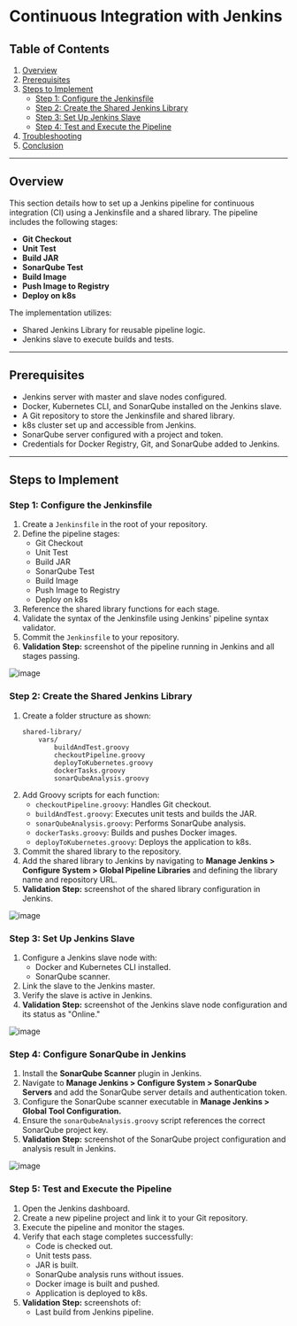 # Continuous Integration with Jenkins

## Table of Contents
1. [Overview](#overview)
2. [Prerequisites](#prerequisites)
3. [Steps to Implement](#steps-to-implement)
    - [Step 1: Configure the Jenkinsfile](#step-1-configure-the-jenkinsfile)
    - [Step 2: Create the Shared Jenkins Library](#step-2-create-the-shared-jenkins-library)
    - [Step 3: Set Up Jenkins Slave](#step-3-set-up-jenkins-slave)
    - [Step 4: Test and Execute the Pipeline](#step-4-test-and-execute-the-pipeline)
4. [Troubleshooting](#troubleshooting)
5. [Conclusion](#conclusion)

---

## Overview
This section details how to set up a Jenkins pipeline for continuous integration (CI) using a Jenkinsfile and a shared library. The pipeline includes the following stages:
- **Git Checkout**
- **Unit Test**
- **Build JAR**
- **SonarQube Test**
- **Build Image**
- **Push Image to Registry**
- **Deploy on k8s**

The implementation utilizes:
- Shared Jenkins Library for reusable pipeline logic.
- Jenkins slave to execute builds and tests.

---

## Prerequisites
- Jenkins server with master and slave nodes configured.
- Docker, Kubernetes CLI, and SonarQube installed on the Jenkins slave.
- A Git repository to store the Jenkinsfile and shared library.
- k8s cluster set up and accessible from Jenkins.
- SonarQube server configured with a project and token.
- Credentials for Docker Registry, Git, and SonarQube added to Jenkins.

---

## Steps to Implement

### Step 1: Configure the Jenkinsfile
1. Create a `Jenkinsfile` in the root of your repository.
2. Define the pipeline stages:
   - Git Checkout
   - Unit Test
   - Build JAR
   - SonarQube Test
   - Build Image
   - Push Image to Registry
   - Deploy on k8s
3. Reference the shared library functions for each stage.
4. Validate the syntax of the Jenkinsfile using Jenkins' pipeline syntax validator.
5. Commit the `Jenkinsfile` to your repository.
6. **Validation Step:** screenshot of the pipeline running in Jenkins and all stages passing.


![image](https://github.com/user-attachments/assets/2307b055-7025-47b6-a97d-90b63f968ee2)

### Step 2: Create the Shared Jenkins Library
1. Create a folder structure as shown:
   ```
   shared-library/
       vars/
           buildAndTest.groovy
           checkoutPipeline.groovy
           deployToKubernetes.groovy
           dockerTasks.groovy
           sonarQubeAnalysis.groovy
   ```
2. Add Groovy scripts for each function:
   - `checkoutPipeline.groovy`: Handles Git checkout.
   - `buildAndTest.groovy`: Executes unit tests and builds the JAR.
   - `sonarQubeAnalysis.groovy`: Performs SonarQube analysis.
   - `dockerTasks.groovy`: Builds and pushes Docker images.
   - `deployToKubernetes.groovy`: Deploys the application to k8s.
3. Commit the shared library to the repository.
4. Add the shared library to Jenkins by navigating to **Manage Jenkins > Configure System > Global Pipeline Libraries** and defining the library name and repository URL.
5. **Validation Step:**  screenshot of the shared library configuration in Jenkins.

   
![image](https://github.com/user-attachments/assets/b54a633a-a462-4dc7-add1-6ff84092f01b)

### Step 3: Set Up Jenkins Slave
1. Configure a Jenkins slave node with:
   - Docker and Kubernetes CLI installed.
   - SonarQube scanner.
2. Link the slave to the Jenkins master.
3. Verify the slave is active in Jenkins.
4. **Validation Step:** screenshot of the Jenkins slave node configuration and its status as "Online."

   
![image](https://github.com/user-attachments/assets/00f37b3b-767c-4c21-b6c9-1ff931636903)

### Step 4: Configure SonarQube in Jenkins
1. Install the **SonarQube Scanner** plugin in Jenkins.
2. Navigate to **Manage Jenkins > Configure System > SonarQube Servers** and add the SonarQube server details and authentication token.
3. Configure the SonarQube scanner executable in **Manage Jenkins > Global Tool Configuration.**
4. Ensure the `sonarQubeAnalysis.groovy` script references the correct SonarQube project key.
5. **Validation Step:** screenshot of the SonarQube project configuration and analysis result in Jenkins.

   
![image](https://github.com/user-attachments/assets/1ba38b7d-3b84-48af-8024-fd253b746a28)


### Step 5: Test and Execute the Pipeline
1. Open the Jenkins dashboard.
2. Create a new pipeline project and link it to your Git repository.
3. Execute the pipeline and monitor the stages.
4. Verify that each stage completes successfully:
   - Code is checked out.
   - Unit tests pass.
   - JAR is built.
   - SonarQube analysis runs without issues.
   - Docker image is built and pushed.
   - Application is deployed to k8s.
5. **Validation Step:**  screenshots of:
   - Last build from Jenkins pipeline.
